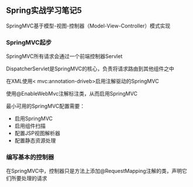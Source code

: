 ## Spring实战学习笔记5

SpringMVC基于模型-视图-控制器（Model-View-Controller）模式实现

### SpringMVC起步

SpringMVC所有请求会通过一个前端控制器Servlet

DispatcherServlet是SpringMVC的核心，负责将请求路由到其他组件之中

在XML使用< mvc:annotation-driveb>启用注解驱动的SpringMVC

使用@EnableWebMvc注解标注类，从而启用SpringMVC

最小可用的SpringMVC配置需要：

* 启用SpringMVC
* 启用组件扫描
* 配置JSP视图解析器
* 配置静态资源处理

### 编写基本的控制器

在SpringMVC中，控制器只是方法上添加@RequestMapping注解的类，声明它们所要处理的请求